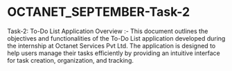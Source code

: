 # OCTANET_SEPTEMBER-Task-2
Task-2: To-Do List Application 
Overview :- This document outlines the objectives and functionalities of the To-Do List application developed during the internship at Octanet Services Pvt Ltd. The application is designed to help users manage their tasks efficiently by providing an intuitive interface for task creation, organization, and tracking.
